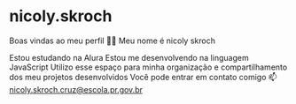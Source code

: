 # nicoly.skroch
Boas vindas ao meu perfil 💙💙
Meu nome é nicoly skroch

Estou estudando na Alura
Estou me desenvolvendo na linguagem JavaScript
Utilizo esse espaço para minha organização e compartilhamento dos meu projetos desenvolvidos
Você pode entrar em contato comigo
📫 nicoly.skroch.cruz@escola.pr.gov.br
